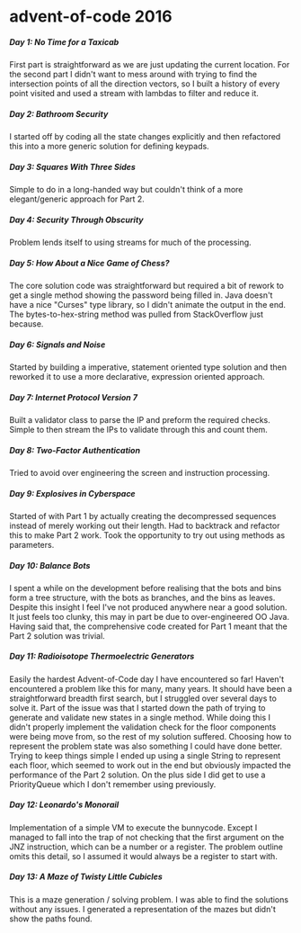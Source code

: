# advent-of-code 2016

##### Day 1: No Time for a Taxicab
First part is straightforward as we are just updating the current location. For the second part I didn't want to mess around with
trying to find the intersection points of all the direction vectors, so I built a history of every point visited and used a stream 
with lambdas to filter and reduce it.

##### Day 2: Bathroom Security
I started off by coding all the state changes explicitly and then refactored this into a more generic solution for defining keypads. 

##### Day 3: Squares With Three Sides
Simple to do in a long-handed way but couldn't think of a more elegant/generic approach for Part 2.

##### Day 4: Security Through Obscurity
Problem lends itself to using streams for much of the processing.

##### Day 5: How About a Nice Game of Chess?
The core solution code was straightforward but required a bit of rework to get a single method showing the password being filled in. 
Java doesn't have a nice "Curses" type library, so I didn't animate the output in the end. The bytes-to-hex-string method was pulled 
from StackOverflow just because.

##### Day 6: Signals and Noise
Started by building a imperative, statement oriented type solution and then reworked it to use a more declarative, expression 
oriented approach.

##### Day 7: Internet Protocol Version 7
Built a validator class to parse the IP and preform the required checks. Simple to then stream the IPs to validate through this and 
count them.

##### Day 8: Two-Factor Authentication
Tried to avoid over engineering the screen and instruction processing.

##### Day 9: Explosives in Cyberspace
Started of with Part 1 by actually creating the decompressed sequences instead of merely working out their length. Had to backtrack
and refactor this to make Part 2 work. Took the opportunity to try out using methods as parameters.

##### Day 10: Balance Bots
I spent a while on the development before realising that the bots and bins form a tree structure, with the bots as branches, and 
the bins as leaves. Despite this insight I feel I've not produced anywhere near a good solution. It just feels too clunky, this may
in part be due to over-engineered OO Java. Having said that, the comprehensive code created for Part 1 meant that the Part 2 
solution was trivial.

##### Day 11: Radioisotope Thermoelectric Generators
Easily the hardest Advent-of-Code day I have encountered so far! Haven't encountered a problem like this for many, many years.
It should have been a straightforward breadth first search, but I struggled over several days to solve it. Part of the issue was
that I started down the path of trying to generate and validate new states in a single method. While doing this I didn't properly 
implement the validation check for the floor components were being move from, so the rest of my solution suffered. Choosing how to 
represent the problem state was also something I could have done better. Trying to keep things simple I ended up using a single 
String to represent each floor, which seemed to work out in the end but obviously impacted the performance of the Part 2 solution.
On the plus side I did get to use a PriorityQueue which I don't remember using previously.   

##### Day 12: Leonardo's Monorail
Implementation of a simple VM to execute the bunnycode. Except I managed to fall into the trap of not checking that the first 
argument on the JNZ instruction, which can be a number or a register. The problem outline omits this detail, so I assumed it would
always be a register to start with.

##### Day 13: A Maze of Twisty Little Cubicles
This is a maze generation / solving problem. I was able to find the solutions without any issues. I generated a representation of
the mazes but didn't show the paths found.
 